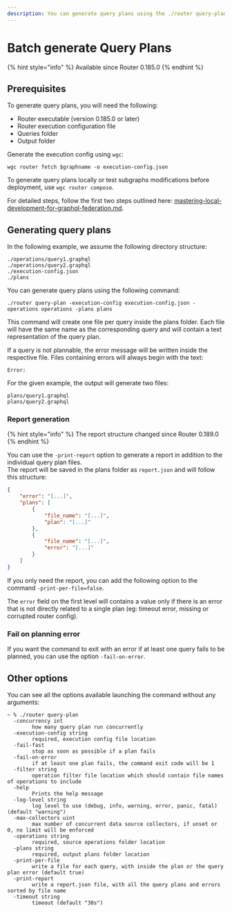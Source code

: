 ```yaml
---
description: You can generate query plans using the ./router query-plan command
---
```


# Batch generate Query Plans

{% hint style="info" %}
Available since Router 0.185.0
{% endhint %}

## Prerequisites

To generate query plans, you will need the following:

* Router executable (version 0.185.0 or later)
* Router execution configuration file
* Queries folder
* Output folder

Generate the execution config using `wgc`:

```
wgc router fetch $graphname -o execution-config.json
```

To generate query plans locally or test subgraphs modifications before deployment, use `wgc router compose`.

For detailed steps, follow the first two steps outlined here: [mastering-local-development-for-graphql-federation.md](../../tutorial/mastering-local-development-for-graphql-federation.md "mention").

## Generating query plans

In the following example, we assume the following directory structure:

```
./operations/query1.graphql
./operations/query2.graphql
./execution-config.json
./plans
```

You can generate query plans using the following command:

```
./router query-plan -execution-config execution-config.json -operations operations -plans plans
```

This command will create one file per query inside the plans folder. Each file will have the same name as the corresponding query and will contain a text representation of the query plan.

If a query is not plannable, the error message will be written inside the respective file. Files containing errors will always begin with the text:

```
Error:
```

For the given example, the output will generate two files:

```
plans/query1.graphql
plans/query2.graphql
```

### Report generation

{% hint style="info" %}
The report structure changed since Router 0.189.0
{% endhint %}

You can use the `-print-report` option to generate a report in addition to the individual query plan files.\
The report will be saved in the plans folder as `report.json` and will follow this structure:

```json
{
    "error": "[...]",
    "plans": [
        {
            "file_name": "[...]",
            "plan": "[...]"
        },
        {
            "file_name": "[...]",
            "error": "[...]"
        }
    ]
}
```

If you only need the report, you can add the following option to the command `-print-per-file=false`.

The `error` field on the first level will contains a value only if there is an error that is not directly related to a single plan (eg: timeout error, missing or corrupted router config).

### Fail on planning error

If you want the command to exit with an error if at least one query fails to be planned, you can use the option `-fail-on-error`.

## Other options

You can see all the options available launching the command without any arguments:

```
~ % ./router query-plan
  -concurrency int
        how many query plan run concurrently
  -execution-config string
        required, execution config file location
  -fail-fast
        stop as soon as possible if a plan fails
  -fail-on-error
        if at least one plan fails, the command exit code will be 1
  -filter string
        operation filter file location which should contain file names of operations to include
  -help
        Prints the help message
  -log-level string
        log level to use (debug, info, warning, error, panic, fatal) (default "warning")
  -max-collectors uint
        max number of concurrent data source collectors, if unset or 0, no limit will be enforced
  -operations string
        required, source operations folder location
  -plans string
        required, output plans folder location
  -print-per-file
        write a file for each query, with inside the plan or the query plan error (default true)
  -print-report
        write a report.json file, with all the query plans and errors sorted by file name
  -timeout string
        timeout (default "30s")
```
